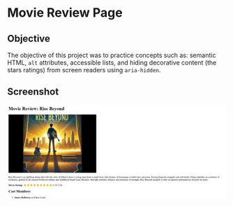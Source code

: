 # Movie Review Page

## Objective

The objective of this project was to practice concepts such as: semantic HTML, `alt` attributes, accessible lists, and hiding decorative content (the stars ratings) from screen readers using `aria-hidden`.

## Screenshot

![alt text](image.png)
